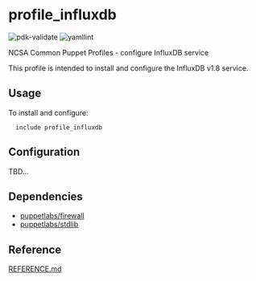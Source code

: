# profile_influxdb

![pdk-validate](https://github.com/ncsa/puppet-profile_influxdb/workflows/pdk-validate/badge.svg)
![yamllint](https://github.com/ncsa/puppet-profile_influxdb/workflows/yamllint/badge.svg)

NCSA Common Puppet Profiles - configure InfluxDB service

This profile is intended to install and configure the InfluxDB v1.8 service.

## Usage

To install and configure:

```
  include profile_influxdb
```

## Configuration

TBD...


## Dependencies
- [puppetlabs/firewall](https://forge.puppet.com/puppetlabs/firewall)
- [puppetlabs/stdlib](https://forge.puppet.com/modules/puppetlabs/stdlib)


## Reference

[REFERENCE.md](REFERENCE.md)

